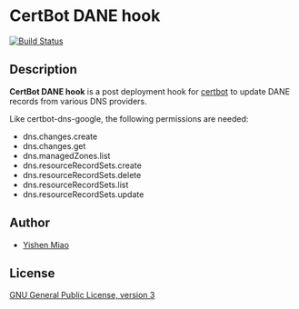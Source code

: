 # CertBot DANE hook

[![Build Status](https://travis-ci.com/mys721tx/cdh.svg?branch=master)](https://travis-ci.com/mys721tx/cdh)

## Description

**CertBot DANE hook** is a post deployment hook for
[certbot](https://github.com/certbot/certbot) to update DANE records from
various DNS providers.

Like certbot-dns-google, the following permissions are needed:

* dns.changes.create
* dns.changes.get
* dns.managedZones.list
* dns.resourceRecordSets.create
* dns.resourceRecordSets.delete
* dns.resourceRecordSets.list
* dns.resourceRecordSets.update

## Author

* [Yishen Miao](https://github.com/mys721tx)

## License

[GNU General Public License, version 3](http://www.gnu.org/licenses/gpl-3.0.html)
